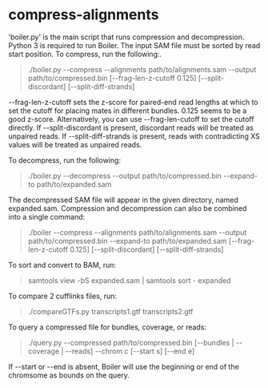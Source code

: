 compress-alignments
===================

'boiler.py' is the main script that runs compression and decompression. Python 3 is required to run Boiler. The input SAM file must be sorted by read start position.
To compress, run the following:.

> ./boiler.py --compress --alignments path/to/alignments.sam --output path/to/compressed.bin [--frag-len-z-cutoff 0.125] [--split-discordant] [--split-diff-strands]

--frag-len-z-cutoff sets the z-score for paired-end read lengths at which to set the cutoff for placing mates in different bundles. 0.125 seems to be a good z-score. Alternatively, you can use --frag-len-cutoff to set the cutoff directly.
If --split-discordant is present, discordant reads will be treated as unpaired reads.
If --split-diff-strands is present, reads with contradicting XS values will be treated as unpaired reads.

To decompress, run the following:

> ./boiler.py --decompress --output path/to/compressed.bin --expand-to path/to/expanded.sam

The decompressed SAM file will appear in the given directory, named expanded.sam.
Compression and decompression can also be combined into a single command:
> ./boiler --compress --alignments path/to/alignments.sam --output path/to/compressed.bin --expand-to path/to/expanded.sam [--frag-len-z-cutoff 0.125] [--split-discordant] [--split-diff-strands]


To sort and convert to BAM, run:
> samtools view -bS expanded.sam | samtools sort - expanded

To compare 2 cufflinks files, run:
> ./compareGTFs.py transcripts1.gtf transcripts2.gtf

To query a compressed file for bundles, coverage, or reads:

> ./query.py --compressed path/to/compressed.bin [--bundles | --coverage | --reads] --chrom c [--start s] [--end e]

If --start or --end is absent, Boiler will use the beginning or end of the chromsome as bounds on the query.
